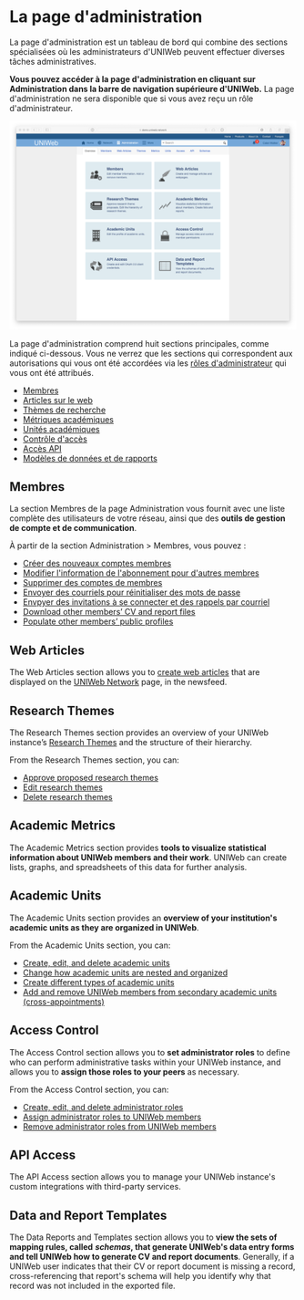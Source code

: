 # La page d'administration

La page d'administration est un tableau de bord qui combine des sections spécialisées où les administrateurs d'UNIWeb peuvent effectuer diverses tâches administratives. 

**Vous pouvez accéder à la page d'administration en cliquant sur Administration dans la barre de navigation supérieure d'UNIWeb.** La page d'administration ne sera disponible que si vous avez reçu un rôle d'administrateur.

![](../.gitbook/assets/screenshots-copy-14%20%281%29.png)

La page d'administration comprend huit sections principales, comme indiqué ci-dessous. Vous ne verrez que les sections qui correspondent aux autorisations qui vous ont été accordées via les [rôles d'administrateur](../uniweb-accounts/access-control/managing-administrator-roles-and-permissions.md) qui vous ont été attribués.

* [Membres](the-administration-page.md#members)
* [Articles sur le web ](the-administration-page.md#web-articles) 
* [Thèmes de recherche](the-administration-page.md#research-themes)
* [Métriques académiques ](the-administration-page.md#academic-metrics)
* [Unités académiques](the-administration-page.md#academic-units)
* [Contrôle d'accès](the-administration-page.md#access-control)
* [Accès API ](the-administration-page.md#api-access)
* [Modèles de données et de rapports](the-administration-page.md#data-and-report-templates)

## Membres

La section Membres de la page Administration vous fournit avec une liste complète des utilisateurs de votre réseau, ainsi que des **outils de gestion de compte et de communication**.

À partir de la section Administration &gt; Membres, vous pouvez :

* [Créer des nouveaux comptes membres](../uniweb-accounts/account-management/account-creation.md#creating-uniweb-member-accounts-manually)
* [Modifier l'information de l'abonnement pour d'autres membres ](../uniweb-accounts/account-management/member-account-information.md#editing-the-account-information-of-other-uniweb-members)
* [Supprimer des comptes de membres](../uniweb-accounts/account-management/account-deletion.md#deleting-a-uniweb-members-account)
* [Envoyer des courriels pour réinitialiser des mots de passe](../uniweb-accounts/account-management/account-login.md#sending-a-password-reset-email-to-a-uniweb-member)
* [Envpyer des invitations à se connecter et des rappels par courriel](../uniweb-accounts/account-management/account-creation.md#sending-account-activation-emails)
* [Download other members’ CV and report files](../your-academic-information/downloading-cvs-and-reports.md#downloading-the-cv-and-report-files-of-other-uniweb-members)
* [Populate other members’ public profiles](../networking-on-uniweb/filling-out-your-public-profile.md#filling-out-another-uniweb-members-public-profile)

## Web Articles

The Web Articles section allows you to [create web articles](../networking-on-uniweb/web-articles-1.md) that are displayed on the [UNIWeb Network](./#the-network-page) page, in the newsfeed.

## Research Themes

The Research Themes section provides an overview of your UNIWeb instance’s [Research Themes](../networking-on-uniweb/research-themes/) and the structure of their hierarchy.

From the Research Themes section, you can:

* [Approve proposed research themes](../networking-on-uniweb/research-themes/managing-research-themes.md#approving-research-themes)
* [Edit research themes](../networking-on-uniweb/research-themes/managing-research-themes.md#editing-research-themes)
* [Delete research themes](../networking-on-uniweb/research-themes/managing-research-themes.md#deleting-research-themes)

## Academic Metrics

The Academic Metrics section provides **tools to visualize statistical information about UNIWeb members and their work**. UNIWeb can create lists, graphs, and spreadsheets of this data for further analysis.

## Academic Units

The Academic Units section provides an **overview of your institution's academic units as they are organized in UNIWeb**. 

From the Academic Units section, you can:

* [Create, edit, and delete academic units](../uniweb-accounts/academic-units/managing-academic-units.md#create-an-academic-unit-manually)
* [Change how academic units are nested and organized](../uniweb-accounts/academic-units/managing-academic-units.md#edit-an-academic-unit)
* [Create different types of academic units](../uniweb-accounts/academic-units/managing-academic-units.md#add-a-unit-type)
* [Add and remove UNIWeb members from secondary academic units \(cross-appointments\)](../uniweb-accounts/academic-units/cross-appointments.md#adding-cross-appointees-to-academic-units)

## Access Control

The Access Control section allows you to **set administrator roles** to define who can perform administrative tasks within your UNIWeb instance, and allows you to **assign those roles to your peers** as necessary.

From the Access Control section, you can:

* [Create, edit, and delete administrator roles](../uniweb-accounts/access-control/managing-administrator-roles-and-permissions.md#creating-administrator-roles)
* [Assign administrator roles to UNIWeb members](../uniweb-accounts/access-control/managing-administrators.md#granting-administrator-access)
* [Remove administrator roles from UNIWeb members](../uniweb-accounts/access-control/managing-administrators.md#removing-administrator-access)

## API Access

The API Access section allows you to manage your UNIWeb instance's custom integrations with third-party services.

## Data and Report Templates

The Data Reports and Templates section allows you to **view the sets of mapping rules, called** _**schemas**_**, that generate UNIWeb's data entry forms and tell UNIWeb how to generate CV and report documents**. Generally, if a UNIWeb user indicates that their CV or report document is missing a record, cross-referencing that report's schema will help you identify why that record was not included in the exported file.

